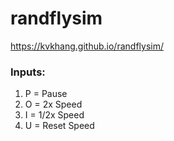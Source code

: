 # randflysim
https://kvkhang.github.io/randflysim/
### Inputs:
1. P = Pause
2. O = 2x Speed
3. I = 1/2x Speed
4. U = Reset Speed
